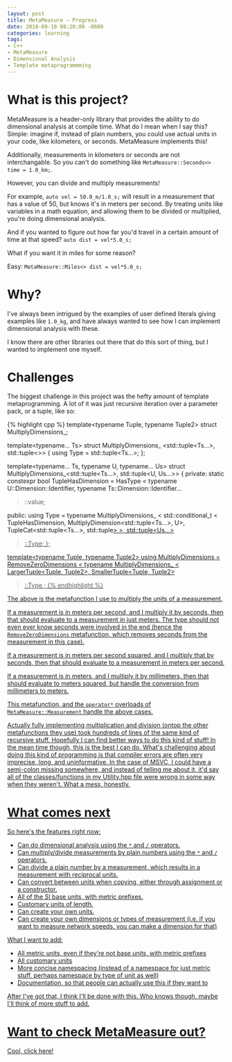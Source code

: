 ```yaml
---
layout: post
title: MetaMeasure — Progress
date: 2018-09-18 08:20:00 -0600
categories: learning
tags:
- C++
- MetaMeasure
- Dimensional Analysis
- Template metaprogrammming
---
```


# What is this project?

MetaMeasure is a header-only library that provides the ability to do dimensional analysis at compile time.
What do I mean when I say this? Simple: imagine if, instead of plain numbers, you could use actual units in your code, like kilometers, or seconds.
MetaMeasure implements this!

Additionally, measurements in kilometers or seconds are not interchangable.
So you can't do something like `MetaMeasure::Seconds<> time = 1.0_km;`.

However, you can divide and multiply measurements!

For example, `auto vel = 50.0_m/1.0_s;` will result in a measurement that has a value of 50, but knows it's in meters per second.
By treating units like variables in a math equation, and allowing them to be divided or multiplied, you're doing dimensional analysis.

And if you wanted to figure out how far you'd travel in a certain amount of time at that speed? `auto dist = vel*5.0_s;`

What if you want it in miles for some reason?

Easy: `MetaMeasure::Miles<> dist = vel*5.0_s;` 

# Why?

I've always been intrigued by the examples of user defined literals giving examples like `1.0_kg`, and have always wanted to see how I can implement dimensional analysis with these.

I know there are other libraries out there that do this sort of thing, but I wanted to implement one myself.
        
# Challenges

The biggest challenge in this project was the hefty amount of template metaprogramming. A lot of it was just recursive iteration over a parameter pack, or a tuple, like so:

{% highlight cpp %}
template<typename Tuple, typename Tuple2>
struct MultiplyDimensions_;

template<typename... Ts>
struct MultiplyDimensions_ <std::tuple<Ts...>, std::tuple<>>
{
  using Type = std::tuple<Ts...>;
};

template<typename... Ts, typename U, typename... Us>
struct MultiplyDimensions_<std::tuple<Ts...>, std::tuple<U, Us...>>
{
private:
  static constexpr bool TupleHasDimension = HasType
  <
    typename U::Dimension::Identifier,
    typename Ts::Dimension::Identifier...
  >::value;

public:
  using Type = typename MultiplyDimensions_
  <
    std::conditional_t
    <
      TupleHasDimension,
      MultiplyDimension<std::tuple<Ts...>, U>,
      TupleCat<std::tuple<Ts...>, std::tuple<U>>
    >,
    std::tuple<Us...>
  >::Type;
};

template<typename Tuple, typename Tuple2>
using MultiplyDimensions = RemoveZeroDimensions
<
  typename MultiplyDimensions_
  <
    LargerTuple<Tuple, Tuple2>,
    SmallerTuple<Tuple, Tuple2>
  >::Type
>;
{% endhighlight %}

The above is the metafunction I use to multiply the units of a measurement.

If a measurement is in meters per second, and I multiply it by seconds, then that should evaluate to a measurement in just meters. The type should not even ever know seconds were involved in the end (hence the `RemoveZeroDimensions` metafunction, which removes seconds from the measurement in this case).

If a measurement is in meters per second squared, and I multiply that by seconds, then that should evaluate to a measurement in meters per second.

If a measurement is in meters, and I multiply it by millimeters, then that should evaluate to meters squared, but handle the conversion from millimeters to meters.

This metafunction, and the `operator*` overloads of `MetaMeasure::Measurement` handle the above cases.

Actually fully implementing multiplication and division (ontop the other metafunctions they use) took hundreds of lines of the same kind of recursive stuff.
Hopefully I can find better ways to do this kind of stuff! In the mean time though, this is the best I can do.
What's challenging about doing this kind of programming is that compiler errors are often very imprecise, long, and uninformative.
In the case of MSVC, I could have a semi-colon missing somewhere, and instead of telling me about it, it'd say all of the classes/functions in my Utility.hpp file were wrong in some way when they weren't.
What a mess, honestly.

# What comes next

So here's the features right now:
* Can do dimensional analysis using the `*` and `/` operators.
* Can multiply/divide measurements by plain numbers using the `*` and `/` operators.
* Can divide a plain number by a measurement, which results in a measurement with reciprocal units.
* Can convert between units when copying, either through assignment or a constructor.
* All of the SI base units, with metric prefixes.
* Customary units of length.
* Can create your own units.
* Can create your own dimensions or types of measurement (i.e. if you want to measure network speeds, you can make a dimension for that)

What I want to add:
* All metric units, even if they're not base units, with metric prefixes
* All customary units
* More concise namespacing (instead of a namespace for just metric stuff, perhaps namespace by type of unit as well)
* Documentation, so that people can actually use this if they want to

After I've got that, I think I'll be done with this. Who knows though, maybe I'll think of more stuff to add.

# Want to check MetaMeasure out?

Cool, [click here!](https://github.com/hexagon62/MetaMeasure)
